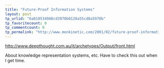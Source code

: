 ```yaml
---
title: "Future-Proof Information Systems"
layout: post
tp_urlid: "6a010534988cd3970b0120a55cd8a5970b"
tp_favoritecount: 0
tp_commentcount: 0
tp_permalink: "http://www.monkinetic.com/2001/02/future-proof-information-systems.html"
---
```

http://www.deepthought.com.au/it/archetypes/Output/front.html

About knowledge representation systems, etc. Have to check this out when I get time.
